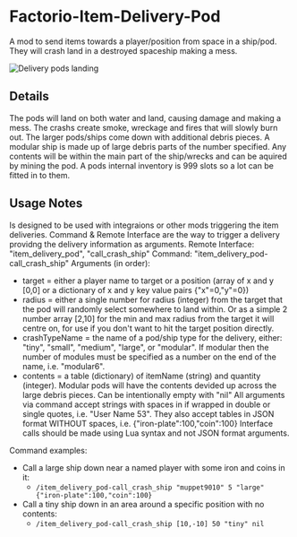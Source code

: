 # Factorio-Item-Delivery-Pod

A mod to send items towards a player/position from space in a ship/pod. They will crash land in a destroyed spaceship making a mess.

![Delivery pods landing](https://thumbs.gfycat.com/LongImmenseKinglet-size_restricted.gif)

Details
----------

The pods will land on both water and land, causing damage and making a mess. The crashs create smoke, wreckage and fires that will slowly burn out. The larger pods/ships come down with additional debris pieces.
A modular ship is made up of large debris parts of the number specified. Any contents will be within the main part of the ship/wrecks and can be aquired by mining the pod. A pods internal inventory is 999 slots so a lot can be fitted in to them.


Usage Notes
------------

Is designed to be used with integraions or other mods triggering the item deliveries.
Command & Remote Interface are the way to trigger a delivery providng the delivery information as arguments.
Remote Interface: "item_delivery_pod", "call_crash_ship"
Command: "item_delivery_pod-call_crash_ship"
Arguments (in order):
 - target = either a player name to target or a position (array of x and y [0,0] or a dictionary of x and y key value pairs {"x"=0,"y"=0})
 - radius = either a single number for radius (integer) from the target that the pod will randomly select somewhere to land within. Or as a simple 2 number array [2,10] for the min and max radius from the target it will centre on, for use if you don't want to hit the target position directly.
 - crashTypeName = the name of a pod/ship type for the delivery, either: "tiny", "small", "medium", "large", or "modular". If modular then the number of modules must be specified as a number on the end of the name, i.e. "modular6".
 - contents = a table (dictionary) of itemName (string) and quantity (integer). Modular pods will have the contents devided up across the large debris pieces. Can be intentionally empty with "nil"
All arguments via command accept strings with spaces in if wrapped in double or single quotes, i.e. "User Name 53". They also accept tables in JSON format WITHOUT spaces, i.e. {"iron-plate":100,"coin":100}
Interface calls should be made using Lua syntax and not JSON format arguments.

Command examples:
- Call a large ship down near a named player with some iron and coins in it:
	- `/item_delivery_pod-call_crash_ship "muppet9010" 5 "large" {"iron-plate":100,"coin":100}`
- Call a tiny ship down in an area around a specific position with no contents:
	- `/item_delivery_pod-call_crash_ship [10,-10] 50 "tiny" nil`